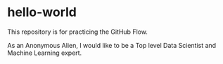 # hello-world
This repository is for practicing the GitHub Flow.

As an Anonymous Alien, I would like to be a Top level Data Scientist and Machine Learning expert.
